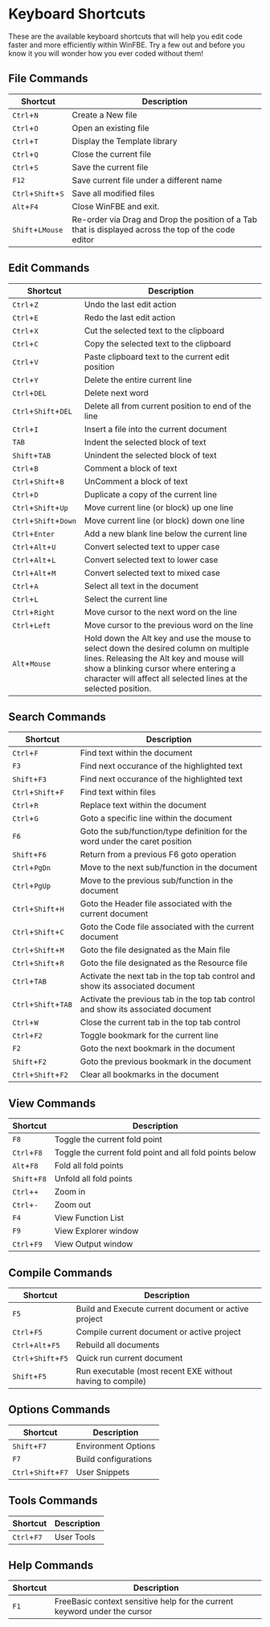 # Keyboard Shortcuts

These are the available keyboard shortcuts that will help you edit code faster and more efficiently within WinFBE. Try a few out and before you know it you will wonder how you ever coded without them!

## File Commands

| Shortcut           | Description       |
| ------------------ | ----------------- |
| ```Ctrl```+```N``` | Create a New file |
| ```Ctrl```+```O``` | Open an existing file |
| ```Ctrl```+```T``` | Display the Template library |
| ```Ctrl```+```Q``` | Close the current file |
| ```Ctrl```+```S``` | Save the current file |
| ```F12``` | Save current file under a different name |
| ```Ctrl```+```Shift```+```S``` | Save all modified files |
| ```Alt```+```F4``` | Close WinFBE and exit. |
| ```Shift```+```LMouse``` | Re-order via Drag and Drop the position of a Tab that is displayed across the top of the code editor |

## Edit Commands
| Shortcut           | Description       |
| ------------------ | ----------------- |
| ```Ctrl```+```Z``` | Undo the last edit action |
| ```Ctrl```+```E``` | Redo the last edit action |
| ```Ctrl```+```X``` | Cut the selected text to the clipboard |
| ```Ctrl```+```C``` | Copy the selected text to the clipboard |
| ```Ctrl```+```V``` | Paste clipboard text to the current edit position |
| ```Ctrl```+```Y``` | Delete the entire current line |
| ```Ctrl```+```DEL``` | Delete next word |
| ```Ctrl```+```Shift```+```DEL``` | Delete all from current position to end of the line |
| ```Ctrl```+```I``` | Insert a file into the current document |
| ```TAB``` | Indent the selected block of text |
| ```Shift```+```TAB``` | Unindent the selected block of text |
| ```Ctrl```+```B``` | Comment a block of text |
| ```Ctrl```+```Shift```+```B``` | UnComment a block of text |
| ```Ctrl```+```D``` | Duplicate a copy of the current line |
| ```Ctrl```+```Shift```+```Up``` | Move current line (or block) up one line |
| ```Ctrl```+```Shift```+```Down``` | Move current line (or block) down one line |
| ```Ctrl```+```Enter``` | Add a new blank line below the current line |
| ```Ctrl```+```Alt```+```U``` | Convert selected text to upper case |
| ```Ctrl```+```Alt```+```L``` | Convert selected text to lower case |
| ```Ctrl```+```Alt```+```M``` | Convert selected text to mixed case |
| ```Ctrl```+```A``` | Select all text in the document |
| ```Ctrl```+```L``` | Select the current line |
| ```Ctrl```+```Right``` | Move cursor to the next word on the line |
| ```Ctrl```+```Left``` | Move cursor to the previous word on the line |
| ```Alt```+```Mouse``` | Hold down the Alt key and use the mouse to select down the desired column on multiple lines. Releasing the Alt key and mouse will show a blinking cursor where entering a character will affect all selected lines at the selected position. |

## Search Commands
| Shortcut           | Description       |
| ------------------ | ----------------- |
| ```Ctrl```+```F``` | Find text within the document |
| ```F3```           | Find next occurance of the highlighted text |
| ```Shift```+```F3``` | Find next occurance of the highlighted text |
| ```Ctrl```+```Shift```+```F``` | Find text within files |
| ```Ctrl```+```R``` | Replace text within the document |
| ```Ctrl```+```G``` | Goto a specific line within the document |
| ```F6```           | Goto the sub/function/type definition for the word under the caret position  |
| ```Shift```+```F6``` | Return from a previous F6 goto operation |
| ```Ctrl```+```PgDn``` | Move to the next sub/function in the document |
| ```Ctrl```+```PgUp``` | Move to the previous sub/function in the document |
| ```Ctrl```+```Shift```+```H``` | Goto the Header file associated with the current document |
| ```Ctrl```+```Shift```+```C``` | Goto the Code file associated with the current document |
| ```Ctrl```+```Shift```+```M``` | Goto the file designated as the Main file |
| ```Ctrl```+```Shift```+```R``` | Goto the file designated as the Resource file |
| ```Ctrl```+```TAB``` | Activate the next tab in the top tab control and show its associated document |
| ```Ctrl```+```Shift```+```TAB``` | Activate the previous tab in the top tab control and show its associated document |
| ```Ctrl```+```W``` | Close the current tab in the top tab control |
| ```Ctrl```+```F2``` | Toggle bookmark for the current line |
| ```F2```            | Goto the next bookmark in the document |
| ```Shift```+```F2```| Goto the previous bookmark in the document |
| ```Ctrl```+```Shift```+```F2``` | Clear all bookmarks in the document |

## View Commands
| Shortcut           | Description       |
| ------------------ | ----------------- |
| ```F8```           | Toggle the current fold point |
| ```Ctrl```+```F8```| Toggle the current fold point and all fold points below |
| ```Alt```+```F8```   | Fold all fold points |
| ```Shift```+```F8``` | Unfold all fold points |
| ```Ctrl```+```+```   | Zoom in |
| ```Ctrl```+```-```   | Zoom out |
| ```F4```             | View Function List |
| ```F9```             | View Explorer window |
| ```Ctrl```+```F9```  | View Output window |

## Compile Commands
| Shortcut           | Description       |
| ------------------ | ----------------- |
| ```F5```           | Build and Execute current document or active project |
| ```Ctrl```+```F5```| Compile current document or active project |
| ```Ctrl```+```Alt```+```F5```| Rebuild all documents |
| ```Ctrl```+```Shift```+```F5```| Quick run current document |
| ```Shift```+```F5``` | Run executable (most recent EXE without having to compile) |

## Options Commands
| Shortcut           | Description       |
| ------------------ | ----------------- |
| ```Shift```+```F7``` | Environment Options |
| ```F7```           | Build configurations |
| ```Ctrl```+```Shift```+```F7```| User Snippets |

## Tools Commands
| Shortcut           | Description       |
| ------------------ | ----------------- |
| ```Ctrl```+```F7``` | User Tools |

## Help Commands
| Shortcut           | Description       |
| ------------------ | ----------------- |
| ```F1``` | FreeBasic context sensitive help for the current keyword under the cursor |


